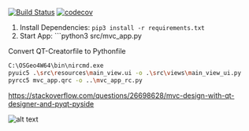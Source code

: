 [![Build Status](https://travis-ci.com/develmusa/PythonTemplateProject.svg?branch=master)](https://travis-ci.com/develmusa/PythonTemplateProject)
[![codecov](https://codecov.io/gh/develmusa/PythonTemplateProject/branch/master/graph/badge.svg)](https://codecov.io/gh/develmusa/PythonTemplateProject)

1. Install Dependencies: ```pip3 install -r requirements.txt```
2. Start App: ```python3 src/mvc_app.py

Convert QT-Creatorfile to Pythonfile
```bash
C:\OSGeo4W64\bin\nircmd.exe
pyuic5 .\src\resources\main_view.ui -o .\src\views\main_view_ui.py
pyrcc5 mvc_app.qrc -o ..\mvc_app_rc.py
```

https://stackoverflow.com/questions/26698628/mvc-design-with-qt-designer-and-pyqt-pyside

![alt text](https://image.slidesharecdn.com/3-mivsek-mvc-esug13-130912030122-phpapp01/95/mvc-revivial-on-the-web-4-638.jpg?cb=1378954920 "Logo Title Text 1")

